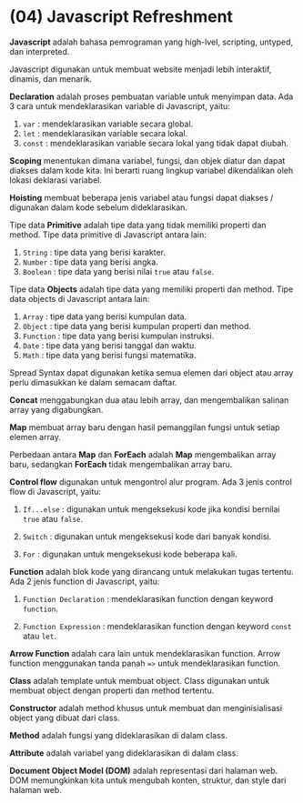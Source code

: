 # (04) Javascript Refreshment

**Javascript** adalah bahasa pemrograman yang high-lvel, scripting, untyped, dan interpreted.

Javascript digunakan untuk membuat website menjadi lebih interaktif, dinamis, dan menarik.

**Declaration** adalah proses pembuatan variable untuk menyimpan data. Ada 3 cara untuk mendeklarasikan variable di Javascript, yaitu:

1. `var` : mendeklarasikan variable secara global.
2. `let` : mendeklarasikan variable secara lokal.
3. `const` : mendeklarasikan variable secara lokal yang tidak dapat diubah.

**Scoping** menentukan dimana variabel, fungsi, dan objek diatur dan dapat diakses dalam kode kita. Ini berarti ruang lingkup variabel dikendalikan oleh lokasi deklarasi variabel.

**Hoisting** membuat beberapa jenis variabel atau fungsi dapat diakses / digunakan dalam kode sebelum dideklarasikan.

Tipe data **Primitive** adalah tipe data yang tidak memiliki properti dan method. Tipe data primitive di Javascript antara lain:

1. `String` : tipe data yang berisi karakter.
2. `Number` : tipe data yang berisi angka.
3. `Boolean` : tipe data yang berisi nilai `true` atau `false`.

Tipe data **Objects** adalah tipe data yang memiliki properti dan method. Tipe data objects di Javascript antara lain: 

1. `Array` : tipe data yang berisi kumpulan data.
2. `Object` : tipe data yang berisi kumpulan properti dan method.
3. `Function` : tipe data yang berisi kumpulan instruksi.
4. `Date` : tipe data yang berisi tanggal dan waktu.
5. `Math` : tipe data yang berisi fungsi matematika.

Spread Syntax dapat digunakan ketika semua elemen dari object atau array perlu dimasukkan ke dalam semacam daftar.

**Concat** menggabungkan dua atau lebih array, dan mengembalikan salinan array yang digabungkan.

**Map** membuat array baru dengan hasil pemanggilan fungsi untuk setiap elemen array.
 
Perbedaan antara **Map** dan **ForEach** adalah **Map** mengembalikan array baru, sedangkan **ForEach** tidak mengembalikan array baru.

**Control flow** digunakan untuk mengontrol alur program. Ada 3 jenis control flow di Javascript, yaitu:

1. `If...else` : digunakan untuk mengeksekusi kode jika kondisi bernilai `true` atau `false`.

2. `Switch` : digunakan untuk mengeksekusi kode dari banyak kondisi.

3. `For` : digunakan untuk mengeksekusi kode beberapa kali.

**Function** adalah blok kode yang dirancang untuk melakukan tugas tertentu. Ada 2 jenis function di Javascript, yaitu:

1. `Function Declaration` : mendeklarasikan function dengan keyword `function`.

2. `Function Expression` : mendeklarasikan function dengan keyword `const` atau `let`.

**Arrow Function** adalah cara lain untuk mendeklarasikan function. Arrow function menggunakan tanda panah `=>` untuk mendeklarasikan function.

**Class** adalah template untuk membuat object. Class digunakan untuk membuat object dengan properti dan method tertentu.

 **Constructor** adalah method khusus untuk membuat dan menginisialisasi object yang dibuat dari class.

 **Method** adalah fungsi yang dideklarasikan di dalam class.

 **Attribute** adalah variabel yang dideklarasikan di dalam class.

 **Document Object Model (DOM)** adalah representasi dari halaman web. DOM memungkinkan kita untuk mengubah konten, struktur, dan style dari halaman web.

 